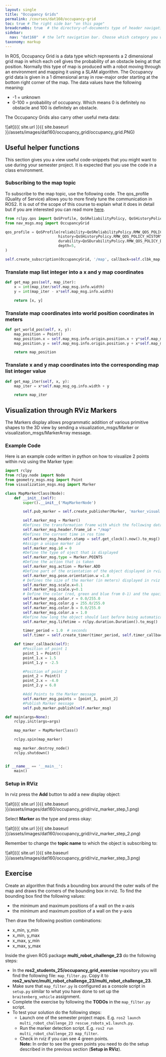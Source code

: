 ```yaml
---
layout: single
title: "Occupancy Grids"
permalink: /courses/dat160/occupancy-grid
toc: true # The right side bar "on this page"
breadcrumbs: true  # the directory-of-documents type of header navigation
sidebar:
  nav: "dat160"  # the left navigation bar. Choose which category you want.
taxonomy: markup
---
```


In ROS, Occupancy Grid is a data type which represents a 2 dimensional grid map in which each cell gives the probability of an obstacle being at that position. Normally this type of map is produced with a robot moving through an environment and mapping it using a SLAM algorithm. The Occupancy grid data is given in a 1 dimensional array in row-major order starting at the bottom right corner of the map. The data values have the following meaning:

* -1 = unknown
* 0-100 = probability of occupancy. Which means 0 is definitely no obstacle and 100 is definitely an obstacle.

The Occupancy Grids also carry other useful meta data:

![alt]({{ site.url }}{{ site.baseurl }}/assets/images/dat160/occupancy_grid/occupancy_grid.PNG)

## Useful helper functions
This section gives you a view useful code-snippets that you might want to use during your semester project. It is expected that you use the code in a class environment.

### Subscribing to the map topic
To subscribe to the map topic, use the following code. The qos_profile (Quality of Service) allows you to more finely tune the communication in ROS2. It is out of the scope of this course to explain what it does in detail but if you are interested you can read more [here](https://docs.ros.org/en/rolling/Concepts/Intermediate/About-Quality-of-Service-Settings.html).
```python
from rclpy.qos import QoSProfile, QoSReliabilityPolicy, QoSHistoryPolicy, QoSDurabilityPolicy
from nav_msgs.msg import OccupancyGrid

qos_profile = QoSProfile(reliability=QoSReliabilityPolicy.RMW_QOS_POLICY_RELIABILITY_RELIABLE,
                        history=QoSHistoryPolicy.RMW_QOS_POLICY_HISTORY_KEEP_LAST,
                        durability=QoSDurabilityPolicy.RMW_QOS_POLICY_DURABILITY_TRANSIENT_LOCAL,
                        depth=5,
)

self.create_subscription(OccupancyGrid, '/map', callback=self.clbk_map, qos_profile=qos_profile)
```

### Translate map list integer into a x and y map coordinates

```python
def get_map_pos(self, map_iter):
    x = int(map_iter/self.map_msg.info.width)
    y = int(map_iter - x*self.map_msg.info.width)

    return [x, y]
```

### Translate map coordinates into world position coordinates in meters

```python
def get_world_pos(self, x, y):
    map_position = Point()
    map_position.x = self.map_msg.info.origin.position.x + y*self.map_msg.info.resolution
    map_position.y = self.map_msg.info.origin.position.y + x*self.map_msg.info.resolution

    return map_position
```

### Translate x and y map coordinates into the corresponding map list integer value
```python
def get_map_iter(self, x, y):
    map_iter = x*self.map_msg_og.info.width + y

    return map_iter
```

## Visualization through RViz Markers
The Markers display allows programmatic addition of various primitive shapes to the 3D view by sending a visualization_msgs/Marker or visualization_msgs/MarkerArray message. 

### Example Code
Here is an example code written in python on how to visualize 2 points within rviz using the Marker type:

```python
import rclpy
from rclpy.node import Node
from geometry_msgs.msg import Point
from visualization_msgs.msg import Marker

class MapMarkerClass(Node):
    def __init__(self):
        super().__init__('MapMarkerNode')

        self.pub_marker = self.create_publisher(Marker, 'marker_visual', 2)

        self.marker_msg = Marker()
        #Defines the transformation frame with which the following data is associated
        self.marker_msg.header.frame_id = "/map"
        #Defines the current time in ros time
        self.marker_msg.header.stamp = self.get_clock().now().to_msg()
        #Assign a unique marker id
        self.marker_msg.id = 0
        #Define the type of oject that is displayed
        self.marker_msg.type = Marker.POINTS
        #Define the action that is taken
        self.marker_msg.action = Marker.ADD
        #Define part of the orientation of the object displayed in rviz
        self.marker_msg.pose.orientation.w =1.0
        # Defines the size of the marker (in meters) displayed in rviz
        self.marker_msg.scale.x=0.1
        self.marker_msg.scale.y=0.1
        # Define the color (red, green and blue from 0-1) and the opacity (alpha from 0-1)
        self.marker_msg.color.r = 0.0/255.0
        self.marker_msg.color.g = 255.0/255.0
        self.marker_msg.color.b = 0.0/255.0
        self.marker_msg.color.a = 1.0
        #Define how long the object should last before being automatically deleted, where 0 indicates forever
        self.marker_msg.lifetime = rclpy.duration.Duration().to_msg()

        timer_period = 1.0  # seconds
        self.timer = self.create_timer(timer_period, self.timer_callback)

    def timer_callback(self):
        #Position of point 1
        point_1 = Point()
        point_1.x = 1.5
        point_1.y = -2.5

        #Position of point 2
        point_2 = Point()
        point_2.x = -4.0
        point_2.y = 6.0

        #Add Points to the Marker message
        self.marker_msg.points = [point_1, point_2]
        #Publish Marker message
        self.pub_marker.publish(self.marker_msg)

def main(args=None):
    rclpy.init(args=args)

    map_marker = MapMarkerClass()

    rclpy.spin(map_marker)

    map_marker.destroy_node()
    rclpy.shutdown()


if __name__ == '__main__':
    main()
```

### Setup in RViz

In rviz press the **Add** button to add a new display object:

![alt]({{ site.url }}{{ site.baseurl }}/assets/images/dat160/occupancy_grid/rviz_marker_step_1.png)

Select **Marker** as the type and press okay:

![alt]({{ site.url }}{{ site.baseurl }}/assets/images/dat160/occupancy_grid/rviz_marker_step_2.png)

Remember to change the **topic name** to which the object is subscribing to:

![alt]({{ site.url }}{{ site.baseurl }}/assets/images/dat160/occupancy_grid/rviz_marker_step_3.png)


## Exercise
Create an algorithm that finds a bounding box around the outer walls of the map and draws the corners of the bounding box in rviz. To find the bounding box find the following values:
- the minimum and maximum positions of a wall on the x-axis 
- the minimum and maximum position of a wall on the y-axis

Then draw the following position combinations:
- x_min, y_min
- x_min, y_max
- x_max, y_min
- x_max, y_max

Inside the given ROS package **multi_robot_challenge_23** do the following steps:
* In the **ros2_students_25/occupancy_grid_exercise** repository you will find the following file: `map_filter.py`. Copy it to **ros2_ws/src/multi_robot_challenge_23/multi_robot_challenge_23**.
* Make sure that `map_filter.py` is configured as a console script in `setup.py` similar to what you have done to set up the `braitenberg_vehicle` assignment.
* Complete the exercise by following the **TODOs** in the `map_filter.py` script.
* To test your solution do the following steps:
  - Launch one of the semester project maps. E.g. `ros2 launch multi_robot_challenge_23 rescue_robots_w1.launch.py`.
  - Run the marker detection script. E.g. `ros2 run multi_robot_challenge_23 map_filter`.
  - Check in rviz if you can see 4 green points.<br/>
    **Note:** In order to see the green points you need to do the setup described in the previous section (**Setup in RViz**).